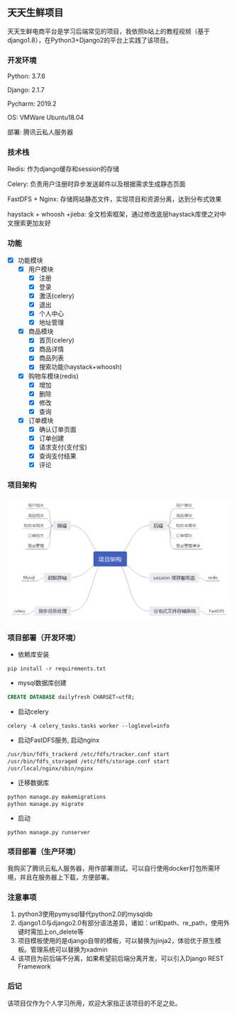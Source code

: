 ## 天天生鲜项目

天天生鲜电商平台是学习后端常见的项目，我依照b站上的教程视频（基于django1.8），在Python3+Django2的平台上实践了该项目。

### 开发环境

Python: 3.7.6

Django: 2.1.7

Pycharm: 2019.2

OS: VMWare Ubuntu18.04

部署: 腾讯云私人服务器

### 技术栈

Redis: 作为django缓存和session的存储

Celery: 负责用户注册时异步发送邮件以及根据需求生成静态页面

FastDFS + Nginx: 存储网站静态文件，实现项目和资源分离，达到分布式效果

haystack + whoosh +jieba: 全文检索框架，通过修改底层haystack库使之对中文搜索更加友好

### 功能

- [x] 功能模块
    - [x] 用户模块
        - [x] 注册
        - [x] 登录
        - [x] 激活(celery)
        - [x] 退出
        - [x] 个人中心
        - [x] 地址管理
    - [x] 商品模块
        - [x] 首页(celery)
        - [x] 商品详情
        - [x] 商品列表
        - [x] 搜索功能(haystack+whoosh)
    - [x] 购物车模块(redis)
        - [x] 增加
        - [x] 删除
        - [x] 修改
        - [x] 查询
    - [x] 订单模块
        - [x] 确认订单页面
        - [x] 订单创建
        - [x] 请求支付(支付宝)
        - [x] 查询支付结果
        - [x] 评论

### 项目架构
![project_framework](https://github.com/LMFrank/Dailyfresh_Project/blob/master/images/project_framework.bmp)
### 项目部署（开发环境）
* 依赖库安装
```shell
pip install -r requirements.txt
```
* mysql数据库创建
```sql
CREATE DATABASE dailyfresh CHARSET=utf8;
```
* 启动celery
```shell
celery -A celery_tasks.tasks worker --loglevel=info
```
* 启动FastDFS服务, 启动nginx
```shell
/usr/bin/fdfs_trackerd /etc/fdfs/tracker.conf start
/usr/bin/fdfs_storaged /etc/fdfs/storage.conf start
/usr/local/nginx/sbin/nginx
```
* 迁移数据库
```shell
python manage.py makemigrations
python manage.py migrate
```
* 启动
```shell
python manage.py runserver
```

### 项目部署（生产环境）
我购买了腾讯云私人服务器，用作部署测试。可以自行使用docker打包所需环境，并且在服务器上下载，方便部署。

### 注意事项
1. python3使用pymysql替代python2.0的mysqldb
2. django1.0与django2.0有部分语法差异，诸如：url和path、re_path，使用外键时需加上on_delete等
3. 项目模板使用的是django自带的模板，可以替换为jinja2，体验优于原生模板。管理系统可以替换为xadmin
4. 该项目为前后端不分离，如果希望前后端分离开发，可以引入Django REST Framework

### 后记
该项目仅作为个人学习所用，欢迎大家指正该项目的不足之处。